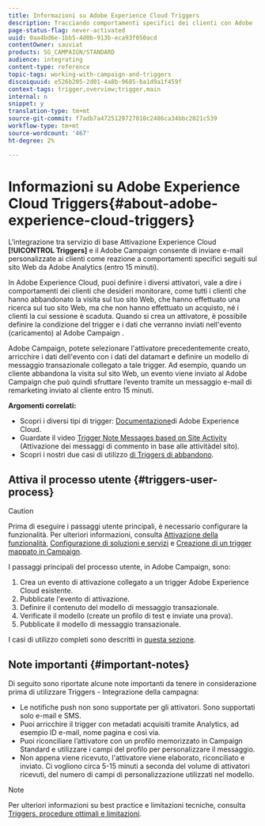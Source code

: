```yaml
---
title: Informazioni su Adobe Experience Cloud Triggers
description: Tracciando comportamenti specifici dei clienti con Adobe  Analytics, ora puoi inviare messaggi e-mail personalizzati ai tuoi clienti in  Adobe Campaign.
page-status-flag: never-activated
uuid: 0aa4bd6e-1bb5-4d0b-913b-eca93f050acd
contentOwner: sauviat
products: SG_CAMPAIGN/STANDARD
audience: integrating
content-type: reference
topic-tags: working-with-campaign-and-triggers
discoiquuid: e526b205-2d01-4a8b-9685-ba1d9a1f459f
context-tags: trigger,overview;trigger,main
internal: n
snippet: y
translation-type: tm+mt
source-git-commit: f7adb7a4725129727010c2486ca34bbc2021c539
workflow-type: tm+mt
source-wordcount: '467'
ht-degree: 2%

---
```



# Informazioni su Adobe Experience Cloud Triggers{#about-adobe-experience-cloud-triggers}

L&#39;integrazione tra  servizio di base Attivazione Experience Cloud **[!UICONTROL Triggers]** e il Adobe Campaign  consente di inviare e-mail personalizzate ai clienti come reazione a comportamenti specifici seguiti sul sito Web da Adobe  Analytics (entro 15 minuti).

In Adobe Experience Cloud, puoi definire i diversi attivatori, vale a dire i comportamenti dei clienti che desideri monitorare, come tutti i clienti che hanno abbandonato la visita sul tuo sito Web, che hanno effettuato una ricerca sul tuo sito Web, ma che non hanno effettuato un acquisto, né i clienti la cui sessione è scaduta. Quando si crea un attivatore, è possibile definire la condizione del trigger e i dati che verranno inviati nell&#39;evento (caricamento) al Adobe Campaign .

 Adobe Campaign, potete selezionare l&#39;attivatore precedentemente creato, arricchire i dati dell&#39;evento con i dati del datamart e definire un modello di messaggio transazionale collegato a tale trigger. Ad esempio, quando un cliente abbandona la visita sul sito Web, un evento viene inviato al Adobe Campaign  che può quindi sfruttare l’evento tramite un messaggio e-mail di remarketing inviato al cliente entro 15 minuti.

**Argomenti correlati:**

* Scopri i diversi tipi di trigger: [Documentazione](https://docs.adobe.com/content/help/en/core-services/interface/activation/triggers.html)di Adobe Experience Cloud.
* Guardate il video [Trigger Note Messages based on Site Activity](https://helpx.adobe.com/marketing-cloud/how-to/email-marketing.html#step-two) (Attivazione dei messaggi di commento in base alle attivitàdel sito).
* Scopri i nostri due casi di utilizzo [di Triggers di abbandono](../../integrating/using/abandonment-triggers-use-cases.md).

## Attiva il processo utente {#triggers-user-process}

>[!CAUTION]
>
>Prima di eseguire i passaggi utente principali, è necessario configurare la funzionalità. Per ulteriori informazioni, consulta [Attivazione della funzionalità](../../integrating/using/configuring-triggers-in-experience-cloud.md#activating-the-functionality), [Configurazione di soluzioni e servizi](../../integrating/using/configuring-triggers-in-experience-cloud.md#configuring-solutions-and-services) e [Creazione di un trigger mappato in Campaign](../../integrating/using/using-triggers-in-campaign.md#creating-a-mapped-trigger-in-campaign).

I passaggi principali del processo utente, in  Adobe Campaign, sono:

1. Crea un evento di attivazione collegato a un trigger Adobe Experience Cloud esistente.
1. Pubblicate l&#39;evento di attivazione.
1. Definire il contenuto del modello di messaggio transazionale.
1. Verificate il modello (create un profilo di test e inviate una prova).
1. Pubblicate il modello di messaggio transazionale.

I casi di utilizzo completi sono descritti in [questa sezione](../../integrating/using/abandonment-triggers-use-cases.md).

## Note importanti {#important-notes}

Di seguito sono riportate alcune note importanti da tenere in considerazione prima di utilizzare Triggers - Integrazione della campagna:

* Le notifiche push non sono supportate per gli attivatori. Sono supportati solo e-mail e SMS.
* Puoi arricchire il trigger con metadati acquisiti tramite  Analytics, ad esempio ID e-mail, nome pagina e così via.
* Puoi riconciliare l’attivatore con un profilo memorizzato in Campaign Standard e utilizzare i campi del profilo per personalizzare il messaggio.
* Non appena viene ricevuto, l&#39;attivatore viene elaborato, riconciliato e inviato. Ci vogliono circa 5-15 minuti a seconda del volume di attivatori ricevuti, del numero di campi di personalizzazione utilizzati nel modello.

>[!NOTE]
>
>Per ulteriori informazioni su best practice e limitazioni tecniche, consulta [Triggers, procedure ottimali e limitazioni](../../integrating/using/configuring-triggers-in-experience-cloud.md#triggers-best-practices-and-limitations).

